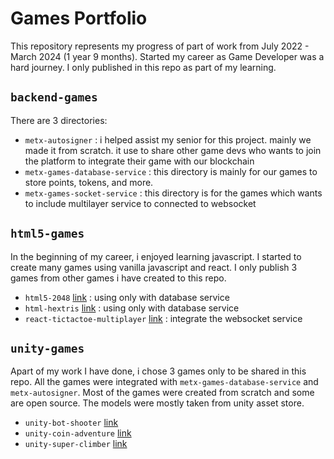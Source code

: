 # Games Portfolio

This repository represents my progress of part of work from July 2022 - March 2024 (1 year 9 months).
Started my career as Game Developer was a hard journey. I only published in this repo as part of my learning.

## `backend-games`
There are 3 directories:
- `metx-autosigner` : i helped assist my senior for this project. mainly we made it from scratch. it use to share other game devs who wants to join the platform to integrate their game with our blockchain
- `metx-games-database-service` : this directory is mainly for our games to store points, tokens, and more.
- `metx-games-socket-service` : this directory is for the games which wants to include multilayer service to connected to websocket

## `html5-games`
In the beginning of my career, i enjoyed learning javascript. I started to create many games using vanilla javascript and react.
I only publish 3 games from other games i have created to this repo.
- `html5-2048` [link]('https://github.com/es-projects-portfolio/games-portfolio/tree/main/html5-games/html5-2048') : using only with database service
- `html-hextris` [link]('https://github.com/es-projects-portfolio/games-portfolio/tree/main/html5-games/html5-hextris') : using only with database service
- `react-tictactoe-multiplayer` [link]('https://github.com/es-projects-portfolio/games-react-tictactoe-multiplayer') : integrate the websocket service

## `unity-games`
Apart of my work I have done, i chose 3 games only to be shared in this repo. All the games were integrated with `metx-games-database-service` and `metx-autosigner`.
Most of the games were created from scratch and some are open source. The models were mostly taken from unity asset store.
- `unity-bot-shooter` [link]('https://github.com/es-projects-portfolio/games-unity-bot-shooter.git')
- `unity-coin-adventure` [link]('https://github.com/es-projects-portfolio/games-unity-coin-adventure.git')
- `unity-super-climber` [link]('https://github.com/es-projects-portfolio/games-unity-super-climber.git')

